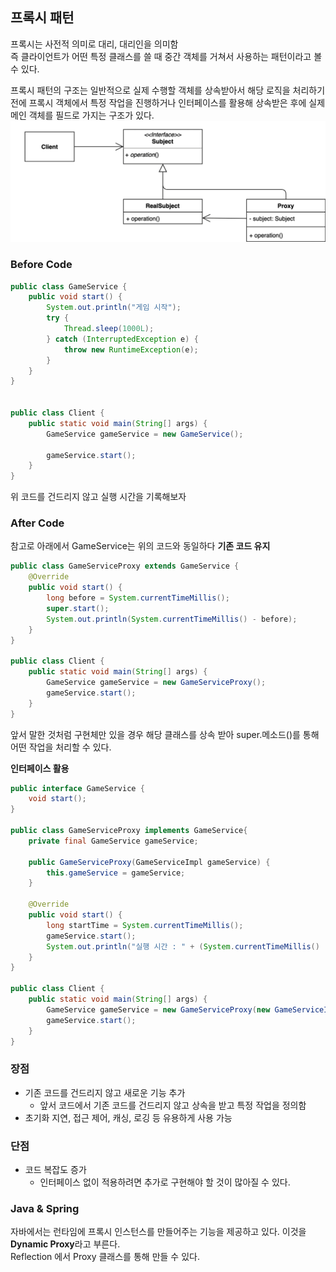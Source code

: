 ## 프록시 패턴

프록시는 사전적 의미로 대리, 대리인을 의미함  
즉 클라이언트가 어떤 특정 클래스를 쓸 때 중간 객체를 거쳐서 사용하는 패턴이라고 볼 수 있다.

프록시 패턴의 구조는 일반적으로 실제 수행할 객체를 상속받아서 해당 로직을 처리하기 전에 프록시 객체에서 특정 작업을 진행하거나
인터페이스를 활용해 상속받은 후에 실제 메인 객체를 필드로 가지는 구조가 있다.
![img.png](img.png)
### Before Code
```java
public class GameService {
    public void start() {
        System.out.println("게임 시작");
        try {
            Thread.sleep(1000L);
        } catch (InterruptedException e) {
            throw new RuntimeException(e);
        }
    }
}


public class Client {
    public static void main(String[] args) {
        GameService gameService = new GameService();

        gameService.start();
    }
}
```

위 코드를 건드리지 않고 실행 시간을 기록해보자

### After Code
참고로 아래에서 GameService는 위의 코드와 동일하다
**기존 코드 유지**
```java
public class GameServiceProxy extends GameService {
    @Override
    public void start() {
        long before = System.currentTimeMillis();
        super.start();
        System.out.println(System.currentTimeMillis() - before);
    }
}

public class Client {
    public static void main(String[] args) {
        GameService gameService = new GameServiceProxy();
        gameService.start();
    }
}

```
앞서 말한 것처럼 구현체만 있을 경우 해당 클래스를 상속 받아 super.메소드()를 통해 어떤 작업을 처리할 수 있다.

**인터페이스 활용**
```java
public interface GameService {
    void start();
}

public class GameServiceProxy implements GameService{
    private final GameService gameService;

    public GameServiceProxy(GameServiceImpl gameService) {
        this.gameService = gameService;
    }

    @Override
    public void start() {
        long startTime = System.currentTimeMillis();
        gameService.start();
        System.out.println("실행 시간 : " + (System.currentTimeMillis() - startTime));
    }
}

public class Client {
    public static void main(String[] args) {
        GameService gameService = new GameServiceProxy(new GameServiceImpl());
        gameService.start();
    }
}
```

### 장점
- 기존 코드를 건드리지 않고 새로운 기능 추가
  - 앞서 코드에서 기존 코드를 건드리지 않고 상속을 받고 특정 작업을 정의함
- 초기화 지연, 접근 제어, 캐싱, 로깅 등 유용하게 사용 가능

### 단점
- 코드 복잡도 증가
  - 인터페이스 없이 적용하려면 추가로 구현해야 할 것이 많아질 수 있다. 

### Java & Spring
자바에서는 런타임에 프록시 인스턴스를 만들어주는 기능을 제공하고 있다. 이것을 **Dynamic Proxy**라고 부른다.  
Reflection 에서 Proxy 클래스를 통해 만들 수 있다.